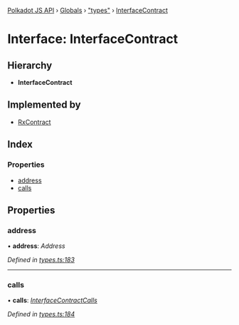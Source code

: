 [Polkadot JS API](../README.md) › [Globals](../globals.md) › ["types"](../modules/_types_.md) › [InterfaceContract](_types_.interfacecontract.md)

# Interface: InterfaceContract

## Hierarchy

* **InterfaceContract**

## Implemented by

* [RxContract](../classes/_rxcontract_.rxcontract.md)

## Index

### Properties

* [address](_types_.interfacecontract.md#address)
* [calls](_types_.interfacecontract.md#calls)

## Properties

###  address

• **address**: *Address*

*Defined in [types.ts:183](https://github.com/polkadot-js/api/blob/e49427ac61/packages/api-contract/src/types.ts#L183)*

___

###  calls

• **calls**: *[InterfaceContractCalls](_types_.interfacecontractcalls.md)*

*Defined in [types.ts:184](https://github.com/polkadot-js/api/blob/e49427ac61/packages/api-contract/src/types.ts#L184)*
